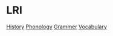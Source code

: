 # LRI 

[History](history.md)
[Phonology](phonology.md)
[Grammer](grammer.md)
[Vocabulary](vocabulary.md)
